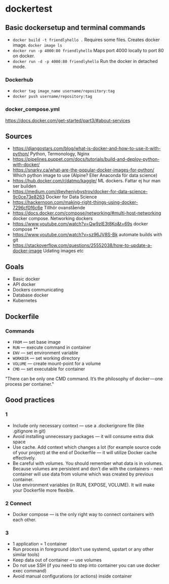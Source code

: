 # dockertest

## Basic dockersetup and terminal commands
- `docker build -t friendlyhello .` Requires some files. Creates docker image. `docker image ls`
- `docker run -p 4000:80 friendlyhello` Maps port 4000 locally to port 80 on docker. 
- `docker run -d -p 4000:80 friendlyhello` Run the docker in detached mode.


### Dockerhub

- `docker tag image_name username/repository:tag`
- `docker push username/repository:tag`

### docker_compose.yml

https://docs.docker.com/get-started/part3/#about-services

## Sources

- https://djangostars.com/blog/what-is-docker-and-how-to-use-it-with-python/ Python, Termonology, Nginx
- https://pipelines.puppet.com/docs/tutorials/build-and-deploy-python-with-docker/
- https://snarky.ca/what-are-the-popular-docker-images-for-python/ Which python image to use (Alpine? Eller Anaconda för data science)
- https://hub.docker.com/r/datmo/kaggle/ ML dockers. Fattar ej hur man ser builden
- https://medium.com/@evheniybystrov/docker-for-data-science-9c0ce73e8263 Docker for Data Science
- https://hackernoon.com/making-right-things-using-docker-7296cf0f6c6e Tillhör ovanstående
- https://docs.docker.com/compose/networking/#multi-host-networking docker compose. Networking dockers
- https://www.youtube.com/watch?v=Qw9zlE3t8Ko&t=69s docker compose **
- https://www.youtube.com/watch?v=sz96JV8S-Bk automate builds with git
- https://stackoverflow.com/questions/25552038/how-to-update-a-docker-image Udating images etc

## Goals

- Basic docker
- API docker
- Dockers communicating
- Database docker
- Kubernetes

## Dockerfile


### Commands
- `FROM` — set base image
- `RUN` — execute command in container
- `ENV` — set environment variable
- `WORKDIR` — set working directory
- `VOLUME` — create mount-point for a volume
- `CMD` — set executable for container


"There can be only one CMD command. It’s the philosophy of docker — one process per container."

## Good practices

### 1
- Include only necessary context — use a .dockerignore file (like .gitignore in git)
- Avoid installing unnecessary packages — it will consume extra disk space
- Use cache. Add context which changes a lot (for example source code of your project) at the end of Dockerfile — it will utilize Docker cache effectively.
- Be careful with volumes. You should remember what data is in volumes. Because volumes are persistent and don’t die with the containers - next container will use data from volume which was created by previous container.
- Use environment variables (in RUN, EXPOSE, VOLUME). It will make your Dockerfile more flexible.
### 2 Connect
- Docker compose — is the only right way to connect containers with each other.
### 3
- 1 application = 1 container
- Run process in foreground (don't use systemd, upstart or any other similar tools)
- Keep data out of container — use volumes
- Do not use SSH (if you need to step into container you can use docker exec command)
- Avoid manual configurations (or actions) inside container
